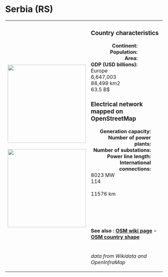 # Serbia (RS)

<table width="90%">
<tr>
<td>
<img src="https://upload.wikimedia.org/wikipedia/commons/f/ff/Flag_of_Serbia.svg" width="250">
<br><br>
<img src="https://upload.wikimedia.org/wikipedia/commons/6/6a/Europe-Serbia_%282006%E2%80%932008%29.svg" width="250"></td>
<td>
<h3>Country characteristics</h3>
<div style="display: inline-block;text-align:right;margin-right:30px;font-weight: bold;">
Continent:<br>Population:<br>Area:<br>GDP (USD billions):
</div>
<div style="display: inline-block;">
Europe<br>6,647,003<br>88,499 km2<br>63.5 B$
</div>
<h3>Electrical network mapped on OpenStreetMap</h3>
<div style="display: inline-block;text-align:right;margin-right:30px;font-weight: bold;">Generation capacity:<br>
Number of power plants:<br>
Number of substations:<br>
Power line length:<br>
International connections:<br>
</div>
<div style="display: inline-block;">8023 MW<br>
114<br>
<br>
11576 km<br>
<br>
</div>

<br><br><h4>See also :
<a href="https://wiki.openstreetmap.org/wiki/Power_networks/Serbia" target="_blank">OSM wiki page</a> -
<a href="https://openstreetmap.org/relation/1741311" target="_blank">OSM country shape</a>
</h4>

<br><i>data from Wikidata and OpenInfraMap</i>
</td>
</tr>
</table>




